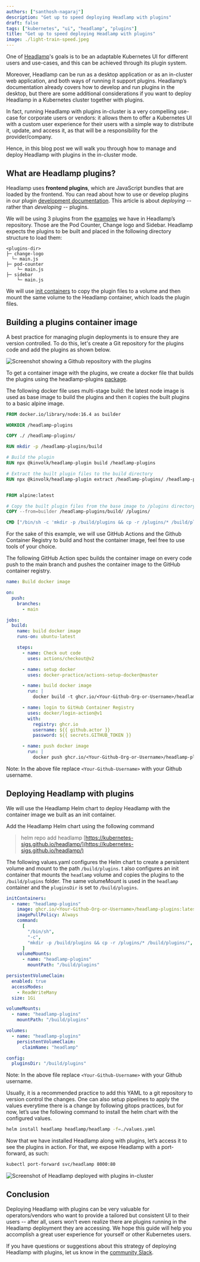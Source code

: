```yaml
---
authors: ["santhosh-nagaraj"]
description: "Get up to speed deploying Headlamp with plugins"
draft: false
tags: ["kubernetes", "ui", "headlamp", "plugins"]
title: "Get up to speed deploying Headlamp with plugins"
image: ./light-train-speed.jpeg
---
```


One of [Headlamp](/)'s goals is to be an adaptable Kubernetes UI for different users and use-cases, and this can be achieved through its plugin system.

Moreover, Headlamp can be run as a desktop application or as an in-cluster web application, and both ways of running it support plugins. Headlamp’s documentation already covers how to develop and run plugins in the desktop, but there are some additional considerations if you want to deploy Headlamp in a Kubernetes cluster together with plugins.

In fact, running Headlamp with plugins in-cluster is a very compelling use-case for corporate users or vendors: it allows them to offer a Kubernetes UI with a custom user experience for their users with a simple way to distribute it, update, and access it, as that will be a responsibility for the provider/company.

Hence, in this blog post we will walk you through how to manage and deploy Headlamp with plugins in the in-cluster mode.

## What are Headlamp plugins?

Headlamp uses **frontend plugins**, which are JavaScript bundles that are loaded by the frontend. You can read about how to use or develop plugins in our plugin [development documentation](/docs/latest/development/plugins/building/). This article is about _deploying_ -- rather than _developing_ -- plugins.

We will be using 3 plugins from the [examples](https://github.com/kubernetes-sigs/headlamp/tree/main/plugins/examples) we have in Headlamp’s repository. Those are the Pod Counter, Change logo and Sidebar. Headlamp expects the plugins to be built and placed in the following directory structure to load them:

```
<plugins-dir>
├─ change-logo
  └─ main.js
├─ pod-counter
    └─ main.js
├─ sidebar
    └─ main.js
```

We will use [init containers](https://kubernetes.io/docs/concepts/workloads/pods/init-containers/) to copy the plugin files to a volume and then mount the same volume to the Headlamp container, which loads the plugin files.

## Building a plugins container image

A best practice for managing plugin deployments is to ensure they are version controlled. To do this, let's create a Git repository for the plugins code and add the plugins as shown below.

![Screenshot showing a Github repository with the plugins](./repo.png)

To get a container image with the plugins, we create a docker file that builds the plugins using the headlamp-plugins [package](https://www.npmjs.com/package/@kinvolk/headlamp-plugin).

The following docker file uses multi-stage build: the latest node image is used as base image to build the plugins and then it copies the built plugins to a basic alpine image.

```Dockerfile
FROM docker.io/library/node:16.4 as builder

WORKDIR /headlamp-plugins

COPY ./ /headlamp-plugins/

RUN mkdir -p /headlamp-plugins/build

# Build the plugin
RUN npx @kinvolk/headlamp-plugin build /headlamp-plugins

# Extract the built plugin files to the build directory
RUN npx @kinvolk/headlamp-plugin extract /headlamp-plugins/ /headlamp-plugins/build


FROM alpine:latest

# Copy the built plugin files from the base image to /plugins directory
COPY --from=builder /headlamp-plugins/build/ /plugins/

CMD ["/bin/sh -c 'mkdir -p /build/plugins && cp -r /plugins/* /build/plugins/'"]
```

For the sake of this example, we will use GitHub Actions and the Github Container Registry to build and host the container image, feel free to use tools of your choice.

The following GitHub Action spec builds the container image on every code push to the main branch and pushes the container image to the GitHub container registry.

```yaml
name: Build docker image

on:
  push:
    branches:
      - main

jobs:
  build:
    name: build docker image
    runs-on: ubuntu-latest

    steps:
      - name: Check out code
        uses: actions/checkout@v2

      - name: setup docker
        uses: docker-practice/actions-setup-docker@master

      - name: build docker image
        run: |
          docker build -t ghcr.io/<Your-Github-Org-or-Username>/headlamp-plugins:latest ./

      - name: login to GitHub Container Registry
        uses: docker/login-action@v1
        with:
          registry: ghcr.io
          username: ${{ github.actor }}
          password: ${{ secrets.GITHUB_TOKEN }}

      - name: push docker image
        run: |
          docker push ghcr.io/<Your-Github-Org-or-Username>/headlamp-plugins:latest
```

Note: In the above file replace `<Your-Github-Username>` with your Github username.

## Deploying Headlamp with plugins

We will use the Headlamp Helm chart to deploy Headlamp with the container image we built as an init container.

Add the Headlamp Helm chart using the following command

> helm repo add headlamp [https://kubernetes-sigs.github.io/headlamp/](https://kubernetes-sigs.github.io/headlamp/)

The following values.yaml configures the Helm chart to create a persistent volume and mount to the path `/build/plugins`. t also configures an init container that mounts the `headlamp` volume and copies the plugins to the `/build/plugins` folder. The same volumeMount is used in the `headlamp` container and the `pluginsDir` is set to `/build/plugins`.

```yaml
initContainers:
  - name: "headlamp-plugins"
    image: ghcr.io/<Your-Github-Org-or-Username>/headlamp-plugins:latest
    imagePullPolicy: Always
    command:
      [
        "/bin/sh",
        "-c",
        "mkdir -p /build/plugins && cp -r /plugins/* /build/plugins/",
      ]
    volumeMounts:
      - name: "headlamp-plugins"
        mountPath: "/build/plugins"

persistentVolumeClaim:
  enabled: true
  accessModes:
    - ReadWriteMany
  size: 1Gi

volumeMounts:
  - name: "headlamp-plugins"
    mountPath: "/build/plugins"

volumes:
  - name: "headlamp-plugins"
    persistentVolumeClaim:
      claimName: "headlamp"

config:
  pluginsDir: "/build/plugins"
```

Note: In the above file replace `<Your-Github-Username>` with your Github username.

Usually, it is a recommended practice to add this YAML to a git repository to version control the changes. One can also setup pipelines to apply the values everytime there is a change by following gitops practices, but for now, let’s use the following command to install the helm chart with the configured values.

```bash
helm install headlamp headlamp/headlamp -f=./values.yaml
```

Now that we have installed Headlamp along with plugins, let’s access it to see the plugins in action. For that, we expose Headlamp with a port-forward, as such:

```bash
kubectl port-forward svc/headlamp 8000:80
```

![Screenshot of Headlamp deployed with plugins in-cluster](./headlamp-screenshot.png)

## Conclusion

Deploying Headlamp with plugins can be very valuable for operators/vendors who want to provide a tailored but consistent UI to their users -- after all, users won’t even realize there are plugins running in the Headlamp deployment they are accessing. We hope this guide will help you accomplish a great user experience for yourself or other Kubernetes users.

If you have questions or suggestions about this strategy of deploying Headlamp with plugins, let us know in the [community Slack](https://kubernetes.slack.com/messages/headlamp).
